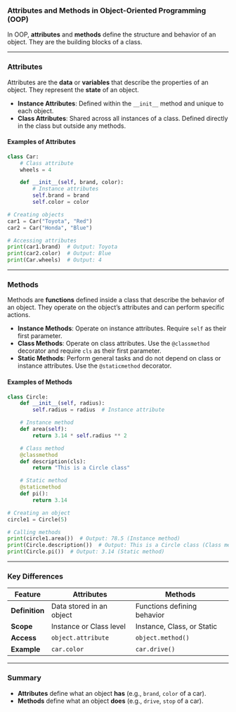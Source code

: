 ### **Attributes and Methods in Object-Oriented Programming (OOP)**

In OOP, **attributes** and **methods** define the structure and behavior of an object. They are the building blocks of a class.

---

### **Attributes**

Attributes are the **data** or **variables** that describe the properties of an object. They represent the **state** of an object.

- **Instance Attributes**: Defined within the `__init__` method and unique to each object.  
- **Class Attributes**: Shared across all instances of a class. Defined directly in the class but outside any methods.

#### **Examples of Attributes**
```python
class Car:
    # Class attribute
    wheels = 4

    def __init__(self, brand, color):
        # Instance attributes
        self.brand = brand
        self.color = color

# Creating objects
car1 = Car("Toyota", "Red")
car2 = Car("Honda", "Blue")

# Accessing attributes
print(car1.brand)  # Output: Toyota
print(car2.color)  # Output: Blue
print(Car.wheels)  # Output: 4
```

---

### **Methods**

Methods are **functions** defined inside a class that describe the behavior of an object. They operate on the object’s attributes and can perform specific actions.

- **Instance Methods**: Operate on instance attributes. Require `self` as their first parameter.
- **Class Methods**: Operate on class attributes. Use the `@classmethod` decorator and require `cls` as their first parameter.
- **Static Methods**: Perform general tasks and do not depend on class or instance attributes. Use the `@staticmethod` decorator.

#### **Examples of Methods**
```python
class Circle:
    def __init__(self, radius):
        self.radius = radius  # Instance attribute

    # Instance method
    def area(self):
        return 3.14 * self.radius ** 2

    # Class method
    @classmethod
    def description(cls):
        return "This is a Circle class"

    # Static method
    @staticmethod
    def pi():
        return 3.14

# Creating an object
circle1 = Circle(5)

# Calling methods
print(circle1.area())  # Output: 78.5 (Instance method)
print(Circle.description())  # Output: This is a Circle class (Class method)
print(Circle.pi())  # Output: 3.14 (Static method)
```

---

### **Key Differences**

| **Feature**       | **Attributes**                          | **Methods**                          |
|--------------------|------------------------------------------|---------------------------------------|
| **Definition**     | Data stored in an object                | Functions defining behavior           |
| **Scope**          | Instance or Class level                 | Instance, Class, or Static            |
| **Access**         | `object.attribute`                     | `object.method()`                     |
| **Example**        | `car.color`                            | `car.drive()`                         |

---

### **Summary**

- **Attributes** define what an object **has** (e.g., `brand`, `color` of a car).  
- **Methods** define what an object **does** (e.g., `drive`, `stop` of a car).  

